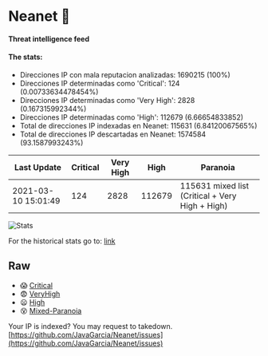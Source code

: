 # Neanet :hocho:
#### Threat intelligence feed
#### The stats:

- Direcciones IP con mala reputacion analizadas: 1690215 (100%)
- Direcciones IP determinadas como 'Critical':  124 (0.00733634478454%)
- Direcciones IP determinadas como 'Very High':  2828 (0.167315992344%)
- Direcciones IP determinadas como 'High':  112679 (6.66654833852)
- Total de direcciones IP indexadas en Neanet:  115631 (6.84120067565%)
- Total de direcciones IP descartadas en Neanet:  1574584 (93.1587993243%)

| Last Update | Critical | Very High | High | Paranoia |
| --- | --- | --- | --- | --- |
| 2021-03-10 15:01:49 | 124 | 2828 | 112679 | 115631 mixed list (Critical + Very High + High)|

![Stats](https://docs.google.com/spreadsheets/d/e/2PACX-1vSnaNMIXVabIpDJjufMlzH7poXnshF3mgd8Is1g9ytUEzVsP5my4Trn8f-xkoLLQ38xpL3HtmUexLo6/pubchart?oid=501124687&format=image)

For the historical stats go to: [link](/stats.csv)
## Raw
- :scream: [Critical](https://raw.githubusercontent.com/JavaGarcia/Neanet/master/blacklists/neanet_critical.txt)
- :fearful: [VeryHigh](https://raw.githubusercontent.com/JavaGarcia/Neanet/master/blacklists/neanet_veryHigh.txtt)
- :frowning: [High](https://raw.githubusercontent.com/JavaGarcia/Neanet/master/blacklists/neanet_high.txt)
- :dizzy_face: [Mixed-Paranoia](https://raw.githubusercontent.com/JavaGarcia/Neanet/master/blacklists/neanet_all.txt)


Your IP is indexed? You may request to takedown. [https://github.com/JavaGarcia/Neanet/issues](https://github.com/JavaGarcia/Neanet/issues)




























































































































































































































































































































































































































































































































































































































































































































































































































































































































































































































































































































































































































































































































































































































































































































































































































































































































































































































































































































































































































































































































































































































































































































































































































































































































































































































































































































































































































































































































































































































































































































































































































































































































































































































































































































































































































































































































































































































































































































































































































































































































































































































































































































































































































































































































































































































































































































































































































































































































































